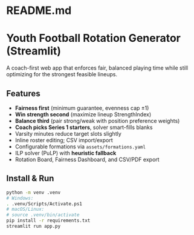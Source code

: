 # README.md
# Youth Football Rotation Generator (Streamlit)

A coach-first web app that enforces fair, balanced playing time while still optimizing for the strongest feasible lineups.

## Features
- **Fairness first** (minimum guarantee, evenness cap ±1)
- **Win strength second** (maximize lineup StrengthIndex)
- **Balance third** (pair strong/weak with position preference weights)
- **Coach picks Series 1 starters**, solver smart-fills blanks
- Varsity minutes reduce target slots slightly
- Inline roster editing; CSV import/export
- Configurable formations via `assets/formations.yaml`
- ILP solver (PuLP) with **heuristic fallback**
- Rotation Board, Fairness Dashboard, and CSV/PDF export

## Install & Run
```bash
python -m venv .venv
# Windows:
. .venv/Scripts/Activate.ps1
# macOS/Linux:
# source .venv/bin/activate
pip install -r requirements.txt
streamlit run app.py
